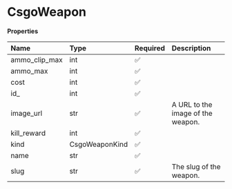 # CsgoWeapon

**Properties**

| Name          | Type           | Required | Description                       |
| :------------ | :------------- | :------- | :-------------------------------- |
| ammo_clip_max | int            | ✅       |                                   |
| ammo_max      | int            | ✅       |                                   |
| cost          | int            | ✅       |                                   |
| id\_          | int            | ✅       |                                   |
| image_url     | str            | ✅       | A URL to the image of the weapon. |
| kill_reward   | int            | ✅       |                                   |
| kind          | CsgoWeaponKind | ✅       |                                   |
| name          | str            | ✅       |                                   |
| slug          | str            | ✅       | The slug of the weapon.           |
